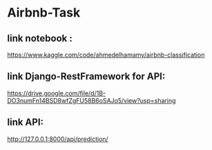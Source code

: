 # Airbnb-Task
## link notebook :
https://www.kaggle.com/code/ahmedelhamamy/airbnb-classification
## link Django-RestFramework for API:
https://drive.google.com/file/d/1B-DO3numFn14BSD8wfZgFU58B6oSAJo5/view?usp=sharing
## link API:
http://127.0.0.1:8000/api/prediction/
